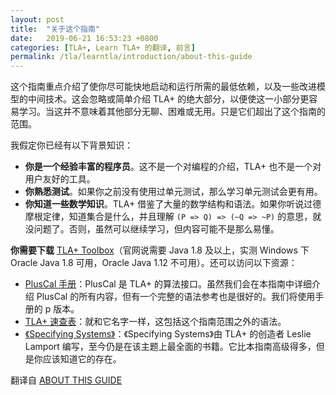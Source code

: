 ```yaml
---
layout: post
title:  "关于这个指南"
date:   2019-06-21 16:53:23 +0800
categories: [TLA+, Learn TLA+ 的翻译, 前言]
permalink: /tla/learntla/introduction/about-this-guide
---
```


这个指南重点介绍了使你尽可能快地启动和运行所需的最低依赖，以及一些改进模型的中间技术。这会忽略或简单介绍 TLA+ 的绝大部分，以便使这一小部分更容易学习。当这并不意味着其他部分无聊、困难或无用。只是它们超出了这个指南的范围。

我假定你已经有以下背景知识：

- **你是一个经验丰富的程序员**。这不是一个对编程的介绍，TLA+ 也不是一个对用户友好的工具。
- **你熟悉测试**。如果你之前没有使用过单元测试，那么学习单元测试会更有用。
- **你知道一些数学知识**。TLA+ 借鉴了大量的数学结构和语法。如果你听说过德摩根定律，知道集合是什么，并且理解 `(P => Q) => (~Q => ~P)` 的意思，就没问题了。否则，虽然可以继续学习，但内容可能不是那么易懂。

**你需要下载** [TLA+ Toolbox](https://github.com/tlaplus/tlaplus/releases/latest)（官网说需要 Java 1.8 及以上，实测 Windows 下 Oracle Java 1.8 可用，Oracle Java 1.12 不可用）。还可以访问以下资源：

- [PlusCal 手册](http://lamport.azurewebsites.net/tla/high-level-view.html)：PlusCal 是 TLA+ 的算法接口。虽然我们会在本指南中详细介绍 PlusCal 的所有内容，但有一个完整的语法参考也是很好的。我们将使用手册的 p 版本。
- [TLA+ 速查表](/tla/assets/introduction/summary-standalone.pdf)：就和它名字一样，这包括这个指南范围之外的语法。
- [《Specifying Systems》](http://lamport.azurewebsites.net/tla/book.html)：《Specifying Systems》由 TLA+ 的创造者 Leslie Lamport 编写，至今仍是在该主题上最全面的书籍。它比本指南高级得多，但是你应该知道它的存在。

[//]: # (TLA+ 速查表的地址：http://lamport.azurewebsites.net/tla/summary-standalone.pdf)

翻译自 [ABOUT THIS GUIDE](https://learntla.com/introduction/about-this-guide/)
